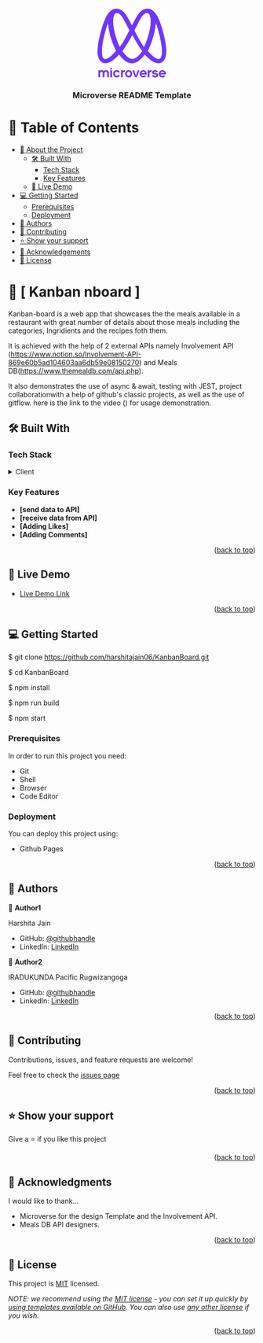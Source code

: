 <a name="readme-top"></a>

<!--
HOW TO USE:
This is an example of how you may give instructions on setting up your project locally.

Modify this file to match your project and remove sections that don't apply.

REQUIRED SECTIONS:
- Table of Contents
- About the Project
  - Built With
  - Live Demo
- Getting Started
- Authors
- Future Features
- Contributing
- Show your support
- Acknowledgements
- License

After you're finished please remove all the comments and instructions!
-->

<div align="center">

  <img src="./images/murple_logo.png" alt="logo" width="140"  height="auto" />
  <br/>

  <h3><b>Microverse README Template</b></h3>

</div>

<!-- TABLE OF CONTENTS -->

# 📗 Table of Contents

- [📖 About the Project](#about-project)
  - [🛠 Built With](#built-with)
    - [Tech Stack](#tech-stack)
    - [Key Features](#key-features)
  - [🚀 Live Demo](#live-demo)
- [💻 Getting Started](#getting-started)
  - [Prerequisites](#prerequisites)
  - [Deployment](#triangular_flag_on_post-deployment)
- [👥 Authors](#authors)
- [🤝 Contributing](#contributing)
- [⭐️ Show your support](#support)
- [🙏 Acknowledgements](#acknowledgements)
- [📝 License](#license)

<!-- PROJECT DESCRIPTION -->

# 📖 [ Kanban nboard ] <a name="about-project"></a>


Kanban-board is a web app that showcases the the meals available in a restaurant with great number of details about those meals including the categories, Ingridients and the recipes foth them.  

It is achieved with the help of 2 external APIs namely Involvement API (https://www.notion.so/Involvement-API-869e60b5ad104603aa6db59e08150270) and Meals DB(https://www.themealdb.com/api.php). 

It also demonstrates the use of async & await, testing with JEST, project collaborationwith a help of github's classic projects, as well as the use of gitflow. here is the link to the video () for usage demonstration.


## 🛠 Built With <a name="built-with"></a>

### Tech Stack <a name="tech-stack"></a>

<details>
  <summary>Client</summary>
  <ul>
    <li><a href="https://html.com//">HTML</a></li>
    <li><a href="https://css-tricks.com/">CSS</a></li>
    <li><a href="https://www.javascript.com/">JavaScript</a></li>
  </ul>
</details>

<!-- Features -->

### Key Features <a name="key-features"></a>


- **[send data to API]**
- **[receive data from API]**
- **[Adding Likes]**
- **[Adding Comments]**

<p align="right">(<a href="#readme-top">back to top</a>)</p>

<!-- LIVE DEMO -->

## 🚀 Live Demo <a name="live-demo"></a>


- [Live Demo Link](https://rugwizangoga.github.io/Kanban-board/dist/)

<p align="right">(<a href="#readme-top">back to top</a>)</p>

<!-- GETTING STARTED -->

## 💻 Getting Started <a name="getting-started"></a>

$ git clone https://github.com/harshitajain06/KanbanBoard.git

$ cd KanbanBoard

$ npm install

$ npm run build

$ npm start

### Prerequisites

In order to run this project you need:
- Git
- Shell
- Browser
- Code Editor

<!--
Example command:

```sh
 gem install rails
```
 -->

<!--
Example commands:

```sh
  cd my-folder
  git clone git@github.com:myaccount/my-project.git
```
--->


### Deployment

You can deploy this project using:
- Github Pages

<!--
Example:

```sh

```
 -->

<p align="right">(<a href="#readme-top">back to top</a>)</p>

<!-- AUTHORS -->

## 👥 Authors <a name="authors"></a>

👤 **Author1**


Harshita Jain

- GitHub: [@githubhandle](https://github.com/harshitajain06)
- LinkedIn: [LinkedIn](https://linkedin.com/in/harshitajain06)


👤 **Author2**


IRADUKUNDA Pacific Rugwizangoga

- GitHub: [@githubhandle](https://github.com/rugwizangoga)
- LinkedIn: [LinkedIn](https://www.linkedin.com/in/iradukunda-pacific-rugwizangoga)


<p align="right">(<a href="#readme-top">back to top</a>)</p>

<!-- CONTRIBUTING -->

## 🤝 Contributing <a name="contributing"></a>

Contributions, issues, and feature requests are welcome!

Feel free to check the [issues page](../../issues/)

<p align="right">(<a href="#readme-top">back to top</a>)</p>

<!-- SUPPORT -->

## ⭐️ Show your support <a name="support"></a>


Give a ⭐️ if you like this project

<p align="right">(<a href="#readme-top">back to top</a>)</p>

<!-- ACKNOWLEDGEMENTS -->

## 🙏 Acknowledgments <a name="acknowledgements"></a>


I would like to thank...
- Microverse for the design Template and the Involvement API.
- Meals DB API designers.

<p align="right">(<a href="#readme-top">back to top</a>)</p>

<!-- FAQ (optional) -->

<!-- LICENSE -->

## 📝 License <a name="license"></a>

This project is [MIT](./LICENSE) licensed.

_NOTE: we recommend using the [MIT license](https://choosealicense.com/licenses/mit/) - you can set it up quickly by [using templates available on GitHub](https://docs.github.com/en/communities/setting-up-your-project-for-healthy-contributions/adding-a-license-to-a-repository). You can also use [any other license](https://choosealicense.com/licenses/) if you wish._

<p align="right">(<a href="#readme-top">back to top</a>)</p>

